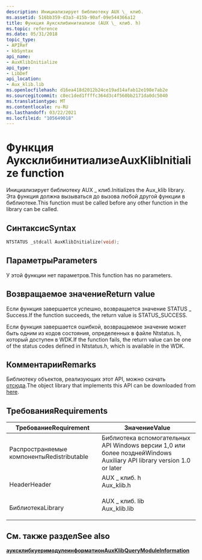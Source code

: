 ```yaml
---
description: Инициализирует библиотеку AUX \_ клиб.
ms.assetid: 516bb359-d3a3-415b-90af-09e544366a12
title: Функция Ауксклибинитиализе (AUX \_ клиб. h)
ms.topic: reference
ms.date: 05/31/2018
topic_type:
- APIRef
- kbSyntax
api_name:
- AuxKlibInitialize
api_type:
- LibDef
api_location:
- Aux_klib.lib
ms.openlocfilehash: d16ea418d2012b24ce19ad14afab12e198e7ab2e
ms.sourcegitcommit: c8ec1ded1ffffc364d3c4f560bb2171da0dc5040
ms.translationtype: MT
ms.contentlocale: ru-RU
ms.lasthandoff: 03/22/2021
ms.locfileid: "105649018"
---
```

# <a name="auxklibinitialize-function"></a><span data-ttu-id="73a31-103">Функция Ауксклибинитиализе</span><span class="sxs-lookup"><span data-stu-id="73a31-103">AuxKlibInitialize function</span></span>

<span data-ttu-id="73a31-104">Инициализирует библиотеку AUX \_ клиб.</span><span class="sxs-lookup"><span data-stu-id="73a31-104">Initializes the Aux\_klib library.</span></span> <span data-ttu-id="73a31-105">Эта функция должна вызываться до вызова любой другой функции в библиотеке.</span><span class="sxs-lookup"><span data-stu-id="73a31-105">This function must be called before any other function in the library can be called.</span></span>

## <a name="syntax"></a><span data-ttu-id="73a31-106">Синтаксис</span><span class="sxs-lookup"><span data-stu-id="73a31-106">Syntax</span></span>


```C++
NTSTATUS _stdcall AuxKlibInitialize(void);
```



## <a name="parameters"></a><span data-ttu-id="73a31-107">Параметры</span><span class="sxs-lookup"><span data-stu-id="73a31-107">Parameters</span></span>

<span data-ttu-id="73a31-108">У этой функции нет параметров.</span><span class="sxs-lookup"><span data-stu-id="73a31-108">This function has no parameters.</span></span>

## <a name="return-value"></a><span data-ttu-id="73a31-109">Возвращаемое значение</span><span class="sxs-lookup"><span data-stu-id="73a31-109">Return value</span></span>

<span data-ttu-id="73a31-110">Если функция завершается успешно, возвращается значение STATUS \_ Success.</span><span class="sxs-lookup"><span data-stu-id="73a31-110">If the function succeeds, the return value is STATUS\_SUCCESS.</span></span>

<span data-ttu-id="73a31-111">Если функция завершается ошибкой, возвращаемое значение может быть одним из кодов состояния, определенных в файле Ntstatus. h, который доступен в WDK.</span><span class="sxs-lookup"><span data-stu-id="73a31-111">If the function fails, the return value can be one of the status codes defined in Ntstatus.h, which is available in the WDK.</span></span>

## <a name="remarks"></a><span data-ttu-id="73a31-112">Комментарии</span><span class="sxs-lookup"><span data-stu-id="73a31-112">Remarks</span></span>

<span data-ttu-id="73a31-113">Библиотеку объектов, реализующих этот API, можно скачать [отсюда](https://www.microsoft.com/?ref=go).</span><span class="sxs-lookup"><span data-stu-id="73a31-113">The object library that implements this API can be downloaded from [here](https://www.microsoft.com/?ref=go).</span></span>

## <a name="requirements"></a><span data-ttu-id="73a31-114">Требования</span><span class="sxs-lookup"><span data-stu-id="73a31-114">Requirements</span></span>



| <span data-ttu-id="73a31-115">Требование</span><span class="sxs-lookup"><span data-stu-id="73a31-115">Requirement</span></span> | <span data-ttu-id="73a31-116">Значение</span><span class="sxs-lookup"><span data-stu-id="73a31-116">Value</span></span> |
|----------------------------|------------------------------------------------------------------------------------------|
| <span data-ttu-id="73a31-117">Распространяемые компоненты</span><span class="sxs-lookup"><span data-stu-id="73a31-117">Redistributable</span></span><br/> | <span data-ttu-id="73a31-118">Библиотека вспомогательных API Windows версии 1,0 или более поздней</span><span class="sxs-lookup"><span data-stu-id="73a31-118">Windows Auxiliary API library version 1.0 or later</span></span><br/>                            |
| <span data-ttu-id="73a31-119">Header</span><span class="sxs-lookup"><span data-stu-id="73a31-119">Header</span></span><br/>          | <dl> <span data-ttu-id="73a31-120"><dt>AUX \_ клиб. h</dt></span><span class="sxs-lookup"><span data-stu-id="73a31-120"><dt>Aux\_klib.h</dt></span></span> </dl>   |
| <span data-ttu-id="73a31-121">Библиотека</span><span class="sxs-lookup"><span data-stu-id="73a31-121">Library</span></span><br/>         | <dl> <span data-ttu-id="73a31-122"><dt>AUX \_ клиб. lib</dt></span><span class="sxs-lookup"><span data-stu-id="73a31-122"><dt>Aux\_klib.lib</dt></span></span> </dl> |



## <a name="see-also"></a><span data-ttu-id="73a31-123">См. также раздел</span><span class="sxs-lookup"><span data-stu-id="73a31-123">See also</span></span>

<dl> <dt>

[<span data-ttu-id="73a31-124">**ауксклибкуеримодулеинформатион**</span><span class="sxs-lookup"><span data-stu-id="73a31-124">**AuxKlibQueryModuleInformation**</span></span>](auxklibquerymoduleinformation-func.md)
</dt> </dl>

 

 




